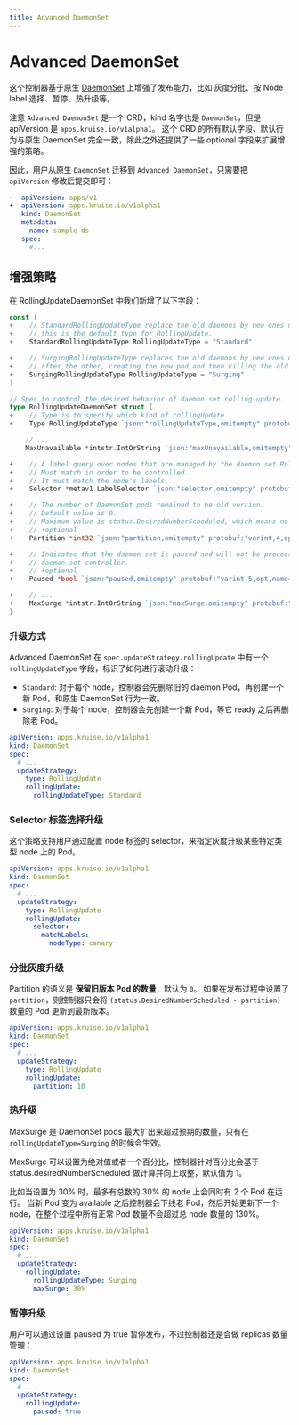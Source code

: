 ```yaml
---
title: Advanced DaemonSet
---
```

# Advanced DaemonSet

这个控制器基于原生 [DaemonSet](https://kubernetes.io/docs/concepts/workloads/controllers/daemonset/) 上增强了发布能力，比如 灰度分批、按 Node label 选择、暂停、热升级等。

注意 `Advanced DaemonSet` 是一个 CRD，kind 名字也是 `DaemonSet`，但是 apiVersion 是 `apps.kruise.io/v1alpha1`。
这个 CRD 的所有默认字段、默认行为与原生 DaemonSet 完全一致，除此之外还提供了一些 optional 字段来扩展增强的策略。

因此，用户从原生 `DaemonSet` 迁移到 `Advanced DaemonSet`，只需要把 `apiVersion` 修改后提交即可：

```yaml
-  apiVersion: apps/v1
+  apiVersion: apps.kruise.io/v1alpha1
   kind: DaemonSet
   metadata:
     name: sample-ds
   spec:
     #...
```

## 增强策略

在 RollingUpdateDaemonSet 中我们新增了以下字段：

```go
const (
+    // StandardRollingUpdateType replace the old daemons by new ones using rolling update i.e replace them on each node one after the other.
+    // this is the default type for RollingUpdate.
+    StandardRollingUpdateType RollingUpdateType = "Standard"

+    // SurgingRollingUpdateType replaces the old daemons by new ones using rolling update i.e replace them on each node one
+    // after the other, creating the new pod and then killing the old one.
+    SurgingRollingUpdateType RollingUpdateType = "Surging"
)

// Spec to control the desired behavior of daemon set rolling update.
type RollingUpdateDaemonSet struct {
+    // Type is to specify which kind of rollingUpdate.
+    Type RollingUpdateType `json:"rollingUpdateType,omitempty" protobuf:"bytes,1,opt,name=rollingUpdateType"`

    // ...
    MaxUnavailable *intstr.IntOrString `json:"maxUnavailable,omitempty" protobuf:"bytes,2,opt,name=maxUnavailable"`

+    // A label query over nodes that are managed by the daemon set RollingUpdate.
+    // Must match in order to be controlled.
+    // It must match the node's labels.
+    Selector *metav1.LabelSelector `json:"selector,omitempty" protobuf:"bytes,3,opt,name=selector"`

+    // The number of DaemonSet pods remained to be old version.
+    // Default value is 0.
+    // Maximum value is status.DesiredNumberScheduled, which means no pod will be updated.
+    // +optional
+    Partition *int32 `json:"partition,omitempty" protobuf:"varint,4,opt,name=partition"`

+    // Indicates that the daemon set is paused and will not be processed by the
+    // daemon set controller.
+    // +optional
+    Paused *bool `json:"paused,omitempty" protobuf:"varint,5,opt,name=paused"`

+    // ...
+    MaxSurge *intstr.IntOrString `json:"maxSurge,omitempty" protobuf:"bytes,7,opt,name=maxSurge"`
}
```

### 升级方式

Advanced DaemonSet 在 `spec.updateStrategy.rollingUpdate` 中有一个 `rollingUpdateType` 字段，标识了如何进行滚动升级：

- `Standard`: 对于每个 node，控制器会先删除旧的 daemon Pod，再创建一个新 Pod，和原生 DaemonSet 行为一致。
- `Surging`: 对于每个 node，控制器会先创建一个新 Pod，等它 ready 之后再删除老 Pod。

```yaml
apiVersion: apps.kruise.io/v1alpha1
kind: DaemonSet
spec:
  # ...
  updateStrategy:
    type: RollingUpdate
    rollingUpdate:
      rollingUpdateType: Standard
```

### Selector 标签选择升级

这个策略支持用户通过配置 node 标签的 selector，来指定灰度升级某些特定类型 node 上的 Pod。

```yaml
apiVersion: apps.kruise.io/v1alpha1
kind: DaemonSet
spec:
  # ...
  updateStrategy:
    type: RollingUpdate
    rollingUpdate:
      selector:
        matchLabels:
          nodeType: canary
```

### 分批灰度升级

Partition 的语义是 **保留旧版本 Pod 的数量**，默认为 `0`。
如果在发布过程中设置了 `partition`，则控制器只会将 `(status.DesiredNumberScheduled - partition)` 数量的 Pod 更新到最新版本。

```yaml
apiVersion: apps.kruise.io/v1alpha1
kind: DaemonSet
spec:
  # ...
  updateStrategy:
    type: RollingUpdate
    rollingUpdate:
      partition: 10
```

### 热升级

MaxSurge 是 DaemonSet pods 最大扩出来超过预期的数量，只有在 `rollingUpdateType=Surging` 的时候会生效。

MaxSurge 可以设置为绝对值或者一个百分比，控制器针对百分比会基于 status.desiredNumberScheduled 做计算并向上取整，默认值为 1。

比如当设置为 30% 时，最多有总数的 30% 的 node 上会同时有 2 个 Pod 在运行。
当新 Pod 变为 available 之后控制器会下线老 Pod，然后开始更新下一个 node，在整个过程中所有正常 Pod 数量不会超过总 node 数量的 130%。

```yaml
apiVersion: apps.kruise.io/v1alpha1
kind: DaemonSet
spec:
  # ...
  updateStrategy:
    rollingUpdate:
      rollingUpdateType: Surging
      maxSurge: 30%
```

### 暂停升级

用户可以通过设置 paused 为 true 暂停发布，不过控制器还是会做 replicas 数量管理：

```yaml
apiVersion: apps.kruise.io/v1alpha1
kind: DaemonSet
spec:
  # ...
  updateStrategy:
    rollingUpdate:
      paused: true
```
